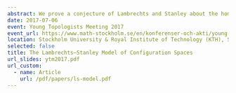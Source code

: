 ```yaml
---
abstract: We prove a conjecture of Lambrechts and Stanley about the homotopy invariance and the definition of models for configuration spaces of (smooth) simply connected manifolds over $\\mathbb{R}$. We do this using ideas coming from Kontsevich's proof of the formality of the little disks operads.
date: 2017-07-06
event: Young Topologists Meeting 2017
event_url: https://www.math-stockholm.se/en/konferenser-och-akti/young-topologists-meeting-2017-1.670396
location: Stockholm University & Royal Institute of Technology (KTH), Stockholm, Sweden
selected: false
title: The Lambrechts–Stanley Model of Configuration Spaces
url_slides: ytm2017.pdf
url_custom:
  - name: Article
    url: /pdf/papers/ls-model.pdf
---
```


